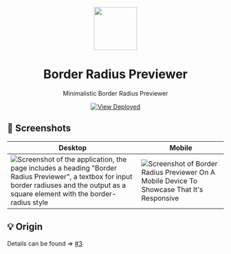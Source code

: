 <div align="center">
  <img src="https://gitlab.com/xkrishguptaa/border-radius-previewer/-/raw/main/assets/logo.png" height="100px" width="100px" />
  <br />
  <h1>Border Radius Previewer</h1>
  <p>Minimalistic Border Radius Previewer</p>
  <p><a href="https://xkrishguptaa.gitlab.io/border-radius-previewer"><img src="https://img.shields.io/badge/View%20Deployed-2965F1?style=for-the-badge" alt="View Deployed" /></a></p>
</div>

## 📸 Screenshots

| Desktop | Mobile |
| --- | --- |
| ![Screenshot of the application, the page includes a heading "Border Radius Previewer", a textbox for input border radiuses and the output as a square element with the border-radius style](https://gitlab.com/xkrishguptaa/border-radius-previewer/-/raw/main/assets/screenshots/desktop.png) |   ![Screenshot of Border Radius Previewer On A Mobile Device To Showcase That It's Responsive](https://gitlab.com/xkrishguptaa/border-radius-previewer/-/raw/main/assets/screenshots/mobile.png)  |

## 💡 Origin

Details can be found => [#3](https://github.com/xkrishguptaa/learning/issues/3)
